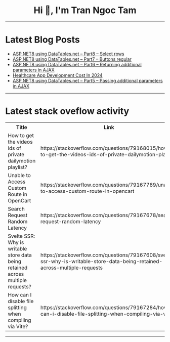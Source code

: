 <h1 align="center">Hi 👋, I'm Tran Ngoc Tam</h1>

---

# Latest Blog Posts 
<!-- BLOG-POST-LIST:START -->
- [ASP.NET8 using DataTables.net – Part8 – Select rows](https://dev.to/markpelf/aspnet8-using-datatablesnet-part8-select-rows-40ip)
- [ASP.NET8 using DataTables.net – Part7 – Buttons regular](https://dev.to/markpelf/aspnet8-using-datatablesnet-part7-buttons-regular-36e1)
- [ASP.NET8 using DataTables.net – Part6 – Returning additional parameters in AJAX](https://dev.to/markpelf/aspnet8-using-datatablesnet-part6-returning-additional-parameters-in-ajax-1h3o)
- [Healthcare App Development Cost In 2024](https://dev.to/raftlabs/healthcare-app-development-cost-in-2024-344m)
- [ASP.NET8 using DataTables.net – Part5 – Passing additional parameters in AJAX](https://dev.to/markpelf/aspnet8-using-datatablesnet-part5-passing-additional-parameters-in-ajax-501a)
<!-- BLOG-POST-LIST:END -->

---

# Latest stack oveflow activity
<table>
  <tr><th>Title</th><th>Link</th></tr>
  <!-- STACKOVERFLOW:START --><tr><td>How to get the videos ids of private dailymotion playlist?</td><td>https://stackoverflow.com/questions/79168015/how-to-get-the-videos-ids-of-private-dailymotion-playlist</td></tr><tr><td>Unable to Access Custom Route in OpenCart</td><td>https://stackoverflow.com/questions/79167769/unable-to-access-custom-route-in-opencart</td></tr><tr><td>Search Request Random Latency</td><td>https://stackoverflow.com/questions/79167678/search-request-random-latency</td></tr><tr><td>Svelte SSR: Why is writable store data being retained across multiple requests?</td><td>https://stackoverflow.com/questions/79167608/svelte-ssr-why-is-writable-store-data-being-retained-across-multiple-requests</td></tr><tr><td>How can I disable file splitting when compiling via Vite?</td><td>https://stackoverflow.com/questions/79167284/how-can-i-disable-file-splitting-when-compiling-via-vite</td></tr><!-- STACKOVERFLOW:END -->
</table>

---


